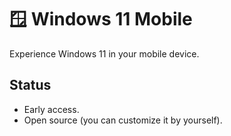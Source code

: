 # 🪟 Windows 11 Mobile

Experience Windows 11 in your mobile device.

## Status

- Early access.
- Open source (you can customize it by yourself).
